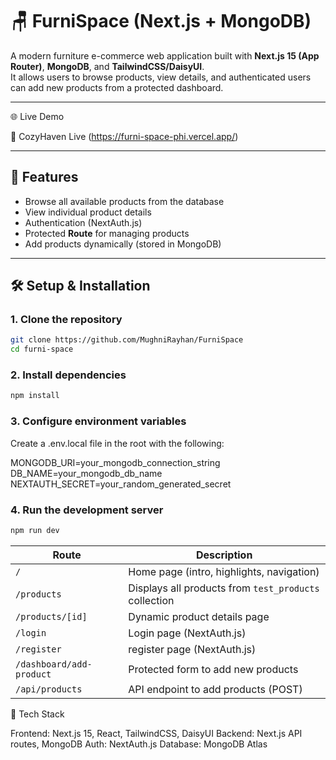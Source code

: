 # 🪑 FurniSpace (Next.js + MongoDB)

A modern furniture e-commerce web application built with **Next.js 15 (App Router)**, **MongoDB**, and **TailwindCSS/DaisyUI**.  
It allows users to browse products, view details, and authenticated users can add new products from a protected dashboard.

---

🌐 Live Demo

🔗 CozyHaven Live
 (https://furni-space-phi.vercel.app/)

 ---

## 🚀 Features

- Browse all available products from the database
- View individual product details
- Authentication (NextAuth.js)
- Protected **Route** for managing products
- Add products dynamically (stored in MongoDB)

---

## 🛠️ Setup & Installation

### 1. Clone the repository

```bash
git clone https://github.com/MughniRayhan/FurniSpace
cd furni-space
```

### 2. Install dependencies

```bash
npm install
```

### 3. Configure environment variables

Create a .env.local file in the root with the following:

MONGODB_URI=your_mongodb_connection_string
DB_NAME=your_mongodb_db_name
NEXTAUTH_SECRET=your_random_generated_secret

### 4. Run the development server

```bash
npm run dev
```

| Route                    | Description                                           |
| ------------------------ | ----------------------------------------------------- |
| `/`                      | Home page (intro, highlights, navigation)             |
| `/products`              | Displays all products from `test_products` collection |
| `/products/[id]`         | Dynamic product details page                          |
| `/login`                 | Login page (NextAuth.js)                              |
| `/register`              | register page (NextAuth.js)                           |
| `/dashboard/add-product` | Protected form to add new products                    |
| `/api/products`          | API endpoint to add products (POST)                   |

📌 Tech Stack

Frontend: Next.js 15, React, TailwindCSS, DaisyUI
Backend: Next.js API routes, MongoDB
Auth: NextAuth.js
Database: MongoDB Atlas
